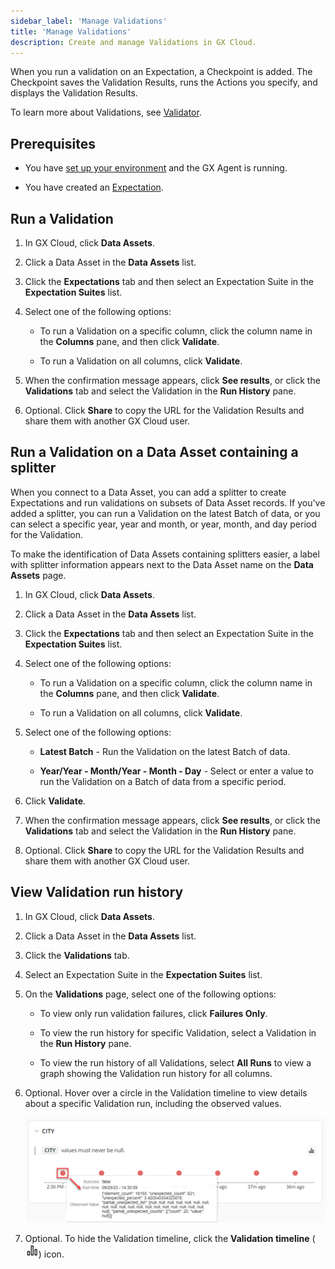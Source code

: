 ```yaml
---
sidebar_label: 'Manage Validations'
title: 'Manage Validations'
description: Create and manage Validations in GX Cloud.
---
```


When you run a validation on an Expectation, a Checkpoint is added. The Checkpoint saves the Validation Results, runs the Actions you specify, and displays the Validation Results.

To learn more about Validations, see [Validator](../../terms/validator.md).

## Prerequisites

- You have [set up your environment](../set_up_gx_cloud.md) and the GX Agent is running. 

- You have created an [Expectation](/docs/cloud/expectations/manage_expectations#create-an-expectation).

## Run a Validation

1. In GX Cloud, click **Data Assets**.

2. Click a Data Asset in the **Data Assets** list.

3. Click the **Expectations** tab and then select an Expectation Suite in the **Expectation Suites** list.

4. Select one of the following options:

    - To run a Validation on a specific column, click the column name in the **Columns** pane, and then click **Validate**.

    - To run a Validation on all columns, click **Validate**.

5. When the confirmation message appears, click **See results**, or click the **Validations** tab and select the Validation in the **Run History** pane.

6. Optional. Click **Share** to copy the URL for the Validation Results and share them with another GX Cloud user.

## Run a Validation on a Data Asset containing a splitter

When you connect to a Data Asset, you can add a splitter to create Expectations and run validations on subsets of Data Asset records. If you've added a splitter, you can run a Validation on the latest Batch of data, or you can select a specific year, year and month, or year, month, and day period for the Validation. 

To make the identification of Data Assets containing splitters easier, a label with splitter information appears next to the Data Asset name on the **Data Assets** page.

1. In GX Cloud, click **Data Assets**.

2. Click a Data Asset in the **Data Assets** list.

3. Click the **Expectations** tab and then select an Expectation Suite in the **Expectation Suites** list.

4. Select one of the following options:

    - To run a Validation on a specific column, click the column name in the **Columns** pane, and then click **Validate**.

    - To run a Validation on all columns, click **Validate**.

5. Select one of the following options:

    - **Latest Batch** - Run the Validation on the latest Batch of data.

    - **Year/Year - Month/Year - Month - Day** - Select or enter a value to run the Validation on a Batch of data from a specific period.

6. Click **Validate**.

7. When the confirmation message appears, click **See results**, or click the **Validations** tab and select the Validation in the **Run History** pane.

8. Optional. Click **Share** to copy the URL for the Validation Results and share them with another GX Cloud user.

## View Validation run history

1. In GX Cloud, click **Data Assets**.

2. Click a Data Asset in the **Data Assets** list.

3. Click the **Validations** tab.

4. Select an Expectation Suite in the **Expectation Suites** list.

5. On the **Validations** page, select one of the following options:

    - To view only run validation failures, click **Failures Only**.

    - To view the run history for specific Validation, select a Validation in the **Run History** pane.
    
    - To view the run history of all Validations, select **All Runs** to view a graph showing the Validation run history for all columns.

6. Optional. Hover over a circle in the Validation timeline to view details about a specific Validation run, including the observed values.

    ![Validation timeline detail](../../../static/img/view_validation_timeline_detail.png)

7. Optional. To hide the Validation timeline, click the **Validation timeline** (![Validation timeline icon](../../../static/img/validation_timeline.png)) icon.

